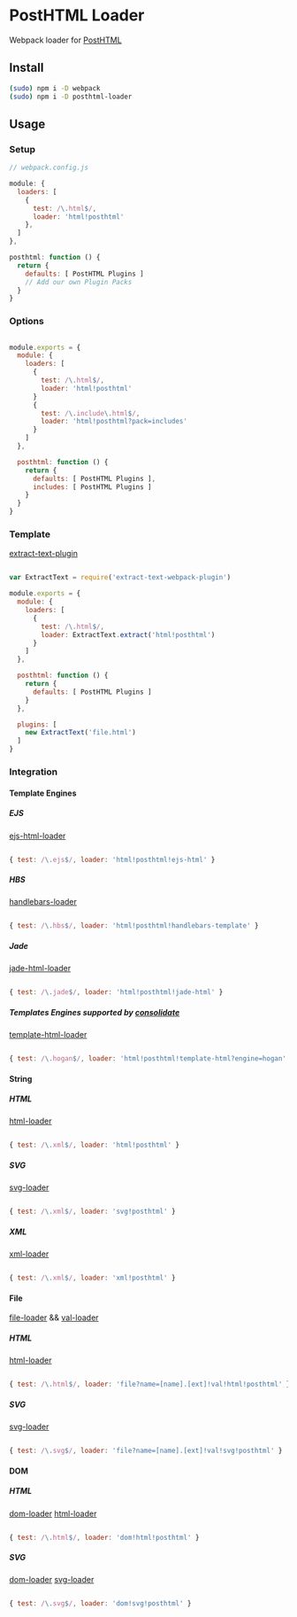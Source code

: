 # PostHTML Loader
Webpack loader for [PostHTML](https://github.com/posthtml/posthtml)

## Install

```bash
(sudo) npm i -D webpack
(sudo) npm i -D posthtml-loader
```

## Usage
### Setup

```javascript
// webpack.config.js

module: {
  loaders: [
    {
      test: /\.html$/,
      loader: 'html!posthtml'
    },
  ]
},

posthtml: function () {
  return {
    defaults: [ PostHTML Plugins ]
    // Add our own Plugin Packs
  }
}
```

### Options

```javascript

module.exports = {
  module: {
    loaders: [
      {
        test: /\.html$/,
        loader: 'html!posthtml'
      }
      {
        test: /\.include\.html$/,
        loader: 'html!posthtml?pack=includes'
      }
    ]
  },

  posthtml: function () {
    return {
      defaults: [ PostHTML Plugins ],
      includes: [ PostHTML Plugins ]
    }
  }
}
```

### Template
[extract-text-plugin](https://github.com/webpack/extract-text-webpack-plugin)

```javascript

var ExtractText = require('extract-text-webpack-plugin')

module.exports = {
  module: {
    loaders: [
      {
        test: /\.html$/,
        loader: ExtractText.extract('html!posthtml')
      }
    ]
  },

  posthtml: function () {
    return {
      defaults: [ PostHTML Plugins ]
    }
  },

  plugins: [
    new ExtractText('file.html')
  ]
}
```

### Integration
#### Template Engines
##### EJS
[ejs-html-loader](https://github.com/bline/jade-html-loader)

```javascript

{ test: /\.ejs$/, loader: 'html!posthtml!ejs-html' }
```

##### HBS
[handlebars-loader](https://github.com/altano/handlebars-loader)

```javascript

{ test: /\.hbs$/, loader: 'html!posthtml!handlebars-template' }
```

##### Jade
[jade-html-loader](https://github.com/bline/jade-html-loader)

```javascript

{ test: /\.jade$/, loader: 'html!posthtml!jade-html' }
```

##### Templates Engines supported by [consolidate](https://github.com/tj/consolidate.js)
[template-html-loader](https://github.com/bline/jade-html-loader)

```javascript

{ test: /\.hogan$/, loader: 'html!posthtml!template-html?engine=hogan' }
```

#### String
##### HTML
[html-loader](https://github.com/webpack/html-loader)

```javascript

{ test: /\.xml$/, loader: 'html!posthtml' }
```

##### SVG
[svg-loader](https://github.com/dolbyzerr/svg-loader)

```javascript

{ test: /\.xml$/, loader: 'svg!posthtml' }
```

##### XML
[xml-loader](https://github.com/gisikw/xml-loader)

```javascript

{ test: /\.xml$/, loader: 'xml!posthtml' }
```

#### File
[file-loader](https://github.com/webpack/file-loader) && [val-loader](https://github.com/webpack/val-loader)

##### HTML
[html-loader](https://github.com/webpack/html-loader)

```javascript

{ test: /\.html$/, loader: 'file?name=[name].[ext]!val!html!posthtml' }
```

##### SVG
[svg-loader](https://github.com/dolbyzerr/svg-loader)

```javascript

{ test: /\.svg$/, loader: 'file?name=[name].[ext]!val!svg!posthtml' }
```

#### DOM
##### HTML
[dom-loader](https://github.com/Wizcorp/dom-loader) [html-loader](https://github.com/webpack/html-loader)

```javascript

{ test: /\.html$/, loader: 'dom!html!posthtml' }
```

##### SVG
[dom-loader](https://github.com/Wizcorp/dom-loader) [svg-loader](https://github.com/dolbyzerr/svg-loader)

```javascript

{ test: /\.svg$/, loader: 'dom!svg!posthtml' }
```
